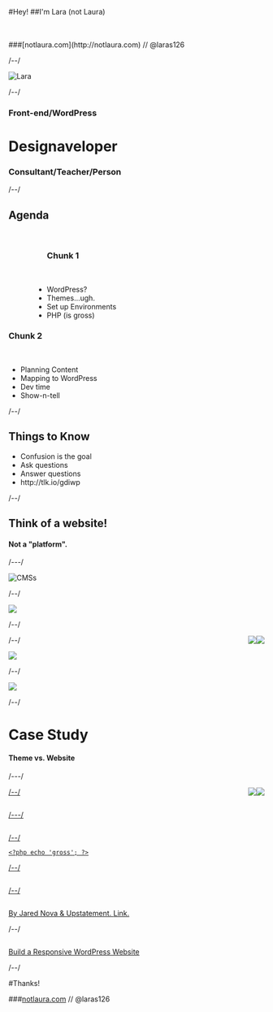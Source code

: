 
#<span class="fragment">Hey!</span>
##<span class="fragment">I'm <span class="special">Lara</span></span> <span class="fragment">(not Laura)</span>

<br>
<br>
###<span class="fragment">[notlaura.com](http://notlaura.com) <span class="grey">//</span> @laras126</span>

/--/

![Lara](img/lastword.png)

/--/

### Front-end/WordPress
# Designaveloper
### Consultant/Teacher/Person

/--/

<h2>Agenda</h2>
<br>
<div class="sixcol" >

<h3 class="fragment" style="padding-left: 15%;">Chunk 1</h3>
<br>
<ul class="fragment" style="padding-left: 15%;">
	<li>WordPress?</li>
	<li>Themes...ugh.</li>
	<li>Set up Environments</li>
	<li>PHP (is gross)</li>
</ul>

</div>
</div>

<div class="sixcol" class="fragment">
	<h3 class="fragment">Chunk 2</h3>
	<br>
	<ul class="fragment">
		<li>Planning Content</li>
		<li>Mapping to WordPress</li>
		<li>Dev time</li>
		<li>Show-n-tell</li>
	</ul>
</div>

/--/

<h2>Things to Know</h2>
<ul>
	<li>Confusion is the goal</li>
	<li>Ask questions</li>
	<li>Answer questions</li>
	<li>http://tlk.io/gdiwp</li>
</ul>

/--/

<h2>Think of a website!</h2>
<h4 class="fragment">Not a "platform".</h4>

/---/

<span class="unstyle-img">![CMSs](../img/cmss.png)</span>

/--/

<img src="../img/WP.com-vs-WP.org.png" class="unstyle-img">

/--/

<div class="clearfix">
<div class="half"><img style="float:right;" src="../img/rails.png" class="unstyle-img"></div>

<div class="half" style="float:right;"><img style="float:left;" src="../img/wp-justw.png" class="unstyle-img"></div>
</div>

/--/

<a href="http://themeforest.net/category/wordpress/creative"><img src="../img/envato.png"></a>

/--/

<img src="../img/crying-monkey.jpg">

/--/

# Case Study
<h4 class="fragment">Theme vs. Website</h4>

/---/

<div class="clearfix">
<div class="half"><a href="http://climate25.com"><img style="float:right;" src="../img/c25admin.png"></div>

<div class="half" style="float:right;"><a href="http://katrina.weather.com"><img style="float:left;" src="../img/katadmin.png"></div>
</div>

/--/

<img src="../img/content-strategy-for-mobile.jpg" alt="">

/---/

<img src="../img/mamp.png" class="unstyle-img" alt="">

/--/

<pre class="language-clike text-center"><code class="big">&lt;?php echo 'gross'; ?&gt;</code></pre>

/--/

<img src="../img/sass/feebs1.png" alt="">

/--/

<div class="illustration"><img class="unstyle-img" src="img/timber-logo.svg" alt=""></div>
<p>By Jared Nova &amp; Upstatement. <a href="http://timber.upstatement.com">Link.</a></p>

/--/

<div class="illustration">
	<img class="unstyle-img" style="max-width: 70%;" src="../img/tbx-logo1.svg" alt="">
	<p><a target="blank" href="http://tacklebox.notlaura.com/build-a-responsive-wordpress-website/">Build a Responsive WordPress Website</a></p>
</div>

/--/

#Thanks!

###<span class="fragment">[notlaura.com](http://notlaura.com) <span class="grey">//</span> @laras126</span>
